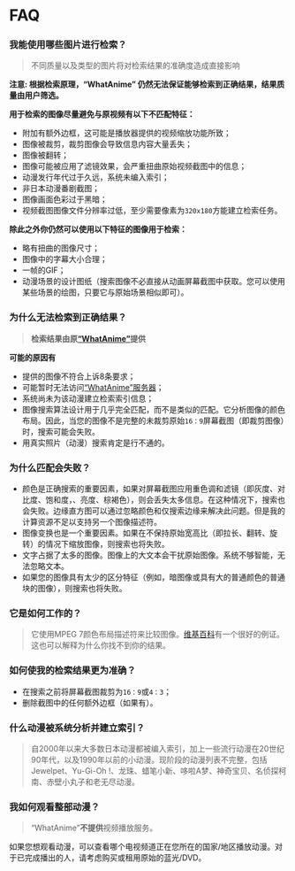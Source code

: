 # FAQ

### 我能使用哪些图片进行检索？

> 不同质量以及类型的图片将对检索结果的准确度造成直接影响

**注意: 根据检索原理，“WhatAnime” 仍然无法保证能够检索到正确结果，结果质量由用户筛选。**

**用于检索的图像尽量避免与原视频有以下不匹配特征：**

- 附加有额外边框，这可能是播放器提供的视频缩放功能所致；
- 图像被裁剪，裁剪图像会导致信息内容大量丢失；
- 图像被翻转；
- 图像可能被应用了滤镜效果，会严重扭曲原始视频截图中的信息；
- 动漫发行年代过于久远，系统未编入索引；
- 非日本动漫番剧截图；
- 图像画面色彩过于黑暗；
- 视频截图图像文件分辨率过低，至少需要像素为`320x180`方能建立检索任务。

**除此之外你仍然可以使用以下特征的图像用于检索：**

- 略有扭曲的图像尺寸；
- 图像中的字幕大小合理；
- 一帧的GIF；
- 动漫场景的设计图纸（搜索图像不必直接从动画屏幕截图中获取。您可以使用某些场景的绘图，只要它与原始场景相似即可）。

### 为什么无法检索到正确结果？

> **检索结果由原[“WhatAnime”](https://trace.moe)提供**

**可能的原因有**

- 提供的图像不符合上诉8条要求；
- 可能暂时无法访问[“WhatAnime”服务器](https://trace.moe)；
- 系统尚未为该动漫建立检索索引信息；
- 图像搜索算法设计用于几乎完全匹配，而不是类似的匹配。它分析图像的颜色布局。因此，当您的图像不是完整的未裁剪原始`16：9`屏幕截图（即裁剪图像）时，搜索可能会失败。
- 用真实照片（动漫）搜索肯定是行不通的。

### 为什么匹配会失败？
- 颜色是正确搜索的重要因素，如果对屏幕截图应用重色调和滤镜（即灰度、对比度、饱和度，、亮度、棕褐色），则会丢失太多信息。在这种情况下，搜索也会失败。边缘直方图可以通过忽略颜色和仅搜索边缘来解决此问题。但是我的计算资源不足以支持另一个图像描述符。
- 图像变换也是一个重要因素。如果在不保持原始宽高比（即拉长、翻转、旋转）的情况下缩放图像，则搜索也将失败。
- 文字占据了太多的图像。图像上的大文本会干扰原始图像。系统不够智能，无法忽略文本。
- 如果您的图像具有太少的区分特征（例如，暗图像或具有大的普通颜色的普通块的图像），则搜索也将失败。

### 它是如何工作的？

> 它使用MPEG 7颜色布局描述符来比较图像。[维基百科](https://en.wikipedia.org/wiki/Color_layout_descriptor)有一个很好的例证。这也可以解释为什么你找不到你的结果。

### 如何使我的检索结果更为准确？

- 在搜索之前将屏幕截图裁剪为`16：9`或`4：3`；
- 删除截图中的任何额外边框（如果有）。

### 什么动漫被系统分析并建立索引？

> 自2000年以来大多数日本动漫都被编入索引，加上一些流行动漫在20世纪90年代，以及1990年以前的小动漫。现阶段的动漫列表不完整，包括Jewelpet、Yu-Gi-Oh !、龙珠、蜡笔小新、哆啦A梦、神奇宝贝、名侦探柯南、赤壁小丸子和老无尽动漫。

### 我如何观看整部动漫？

> “WhatAnime”**不提供**视频播放服务。

如果您想观看动漫，可以查看哪个电视频道正在您所在的国家/地区播放动漫。对于已完成播出的人，请考虑购买或租用原始的蓝光/DVD。